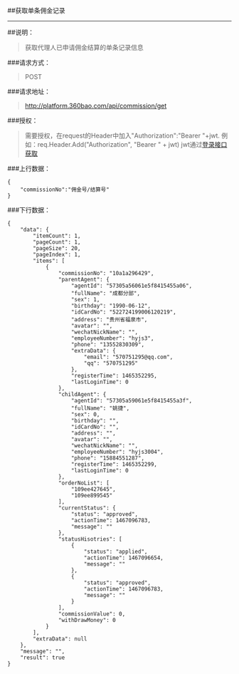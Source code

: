 ##获取单条佣金记录

------------
##说明：
> 获取代理人已申请佣金结算的单条记录信息

###请求方式：
> POST

###请求地址：
> http://platform.360bao.com/api/commission/get

###授权：
> 需要授权，在request的Header中加入"Authorization":"Bearer "+jwt.
  例如：req.Header.Add("Authorization", "Bearer " + jwt)
  jwt通过[登录接口获取](https://github.com/360bao/Manual/blob/master/%E5%BC%80%E6%94%BE%E5%B9%B3%E5%8F%B0/%E9%94%80%E5%94%AE%E7%AE%A1%E7%90%86api/v4/%E8%B4%A6%E5%8F%B7%E6%8E%A7%E5%88%B6/%E7%99%BB%E5%BD%95.md)

###上行数据：
```
{
    "commissionNo":"佣金号/结算号"
}
```

###下行数据：
```
{
    "data": {
        "itemCount": 1,
        "pageCount": 1,
        "pageSize": 20,
        "pageIndex": 1,
        "items": [
            {
                "commissionNo": "10a1a296429",
                "parentAgent": {
                    "agentId": "57305a56061e5f8415455a06",
                    "fullName": "成都分部",
                    "sex": 1,
                    "birthday": "1990-06-12",
                    "idCardNo": "522724199006120219",
                    "address": "贵州省福泉市",
                    "avatar": "",
                    "wechatNickName": "",
                    "employeeNumber": "hyjs3",
                    "phone": "13552830309",
                    "extraData": {
                        "email": "570751295@qq.com",
                        "qq": "570751295"
                    },
                    "registerTime": 1465352295,
                    "lastLoginTime": 0
                },
                "childAgent": {
                    "agentId": "57305a59061e5f8415455a3f",
                    "fullName": "姚捷",
                    "sex": 0,
                    "birthday": "",
                    "idCardNo": "",
                    "address": "",
                    "avatar": "",
                    "wechatNickName": "",
                    "employeeNumber": "hyjs3004",
                    "phone": "15884551287",
                    "registerTime": 1465352299,
                    "lastLoginTime": 0
                },
                "orderNoList": [
                    "109ee427645",
                    "109ee899545"
                ],
                "currentStatus": {
                    "status": "approved",
                    "actionTime": 1467096783,
                    "message": ""
                },
                "statusHisotries": [
                    {
                        "status": "applied",
                        "actionTime": 1467096654,
                        "message": ""
                    },
                    {
                        "status": "approved",
                        "actionTime": 1467096783,
                        "message": ""
                    }
                ],
                "commissionValue": 0,
                "withDrawMoney": 0
            }
        ],
        "extraData": null
    },
    "message": "",
    "result": true
}
```

